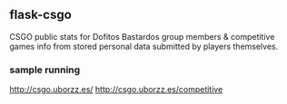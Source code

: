 ## flask-csgo

CSGO public stats for Dofitos Bastardos group members & competitive games info from stored personal data submitted by players themselves.

### sample running
http://csgo.uborzz.es/
http://csgo.uborzz.es/competitive
